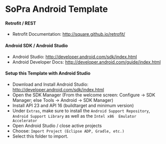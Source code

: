 # SoPra Android Template

#### Retrofit / REST

* Retrofit Documentation: http://square.github.io/retrofit/

#### Android SDK / Android Studio

* Android Studio: http://developer.android.com/sdk/index.html
* Android Developer Docs: http://developer.android.com/guide/index.html

#### Setup this Template with Android Studio

* Download and Install Android Studio: http://developer.android.com/sdk/index.html
* Open the SDK Manager (From the welcome screen: Configure -> SDK Manager; else Tools -> Android -> SDK Manager)
* Install API 23 and API 16 (buildtarget and minimum version)
* Under `Extras`, make sure to install the `Android Support Repository`, `Android Support Library` as well as the `Intel x86  Emulator Accelerator`
* Open Android Studio / close active projects
* Choose: `Import Project (Eclipse ADP, Gradle, etc.)`
* Select this folder to import.